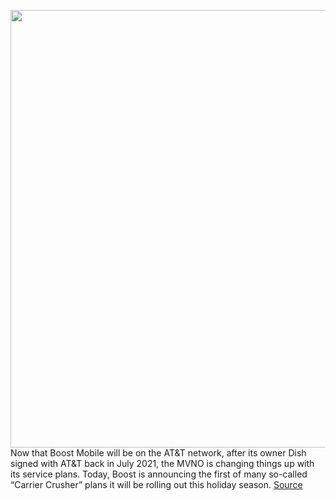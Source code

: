 <img src='https://cdn.vox-cdn.com/thumbor/yfvXd7nDzhUfS7OFf_LZaJSVTuc=/0x0:2400x1600/1200x800/filters:focal(1008x608:1392x992)/cdn.vox-cdn.com/uploads/chorus_image/image/70158725/boost_dish.0.jpg' width='700px' /><br/>
Now that Boost Mobile will be on the AT&T network, after its owner Dish signed with AT&T back in July 2021, the MVNO is changing things up with its service plans. Today, Boost is announcing the first of many so-called “Carrier Crusher” plans it will be rolling out this holiday season.
<a href='https://www.theverge.com/2021/11/18/22788074/boost-mobile-new-plan-1gb-data-100-4g-5g-carrier'> Source <a/>